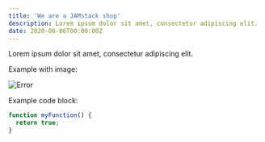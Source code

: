 ```yaml
---
title: 'We are a JAMstack shop'
description: Lorem ipsum dolor sit amet, consectetur adipiscing elit.
date: 2020-06-06T00:00:00Z
---
```


Lorem ipsum dolor sit amet, consectetur adipiscing elit.

Example with image:

![Error](/assets/images/posts/error.png)

Example code block:

```js
function myFunction() {
  return true;
}
```
